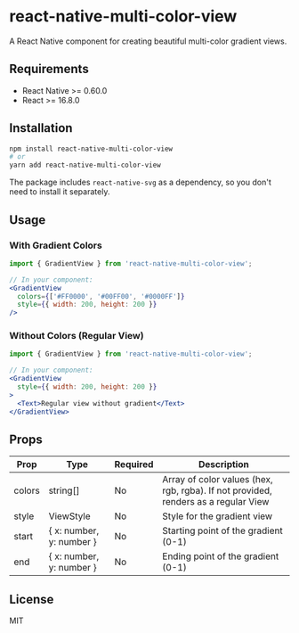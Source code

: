# react-native-multi-color-view

A React Native component for creating beautiful multi-color gradient views.

## Requirements

- React Native >= 0.60.0
- React >= 16.8.0

## Installation

```bash
npm install react-native-multi-color-view
# or
yarn add react-native-multi-color-view
```

The package includes `react-native-svg` as a dependency, so you don't need to install it separately.

## Usage

### With Gradient Colors
```jsx
import { GradientView } from 'react-native-multi-color-view';

// In your component:
<GradientView
  colors={['#FF0000', '#00FF00', '#0000FF']}
  style={{ width: 200, height: 200 }}
/>
```

### Without Colors (Regular View)
```jsx
import { GradientView } from 'react-native-multi-color-view';

// In your component:
<GradientView
  style={{ width: 200, height: 200 }}
>
  <Text>Regular view without gradient</Text>
</GradientView>
```

## Props

| Prop | Type | Required | Description |
|------|------|----------|-------------|
| colors | string[] | No | Array of color values (hex, rgb, rgba). If not provided, renders as a regular View |
| style | ViewStyle | No | Style for the gradient view |
| start | { x: number, y: number } | No | Starting point of the gradient (0-1) |
| end | { x: number, y: number } | No | Ending point of the gradient (0-1) |

## License

MIT 